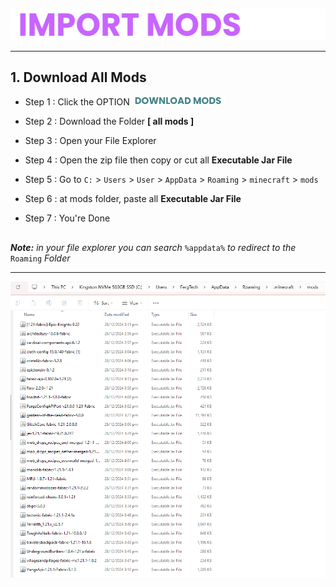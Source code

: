 ##

<div align="center"> <img src="assets/texts/import mods.png"> </div>

---

## 1. Download All Mods

- Step 1 : Click the OPTION <a href="https://drive.google.com/drive/folders/1o1ApSDh8yDyCc9X9AOIY6pbSmIzfAtn4?usp=drive_link">
    <img src="assets/texts/download mods.png" alt="Download Mods" width="150">
</a>

- Step 2 : Download the Folder **[ all mods ]**

- Step 3 : Open your File Explorer

- Step 4 : Open the zip file then copy or cut all **Executable Jar File**

- Step 5 : Go to `C:` > `Users` > `User` > `AppData` > `Roaming` > `minecraft` > `mods`

- Step 6 : at mods folder, paste all **Executable Jar File**

- Step 7 : You're Done
  ##

***Note:** in your file explorer you can search* `%appdata%` *to redirect to the* `Roaming` *Folder*

---

<div align="center"> <img src="assets/images/import-mods/Screenshot 2024-12-28 231255.png"> </div>

##

